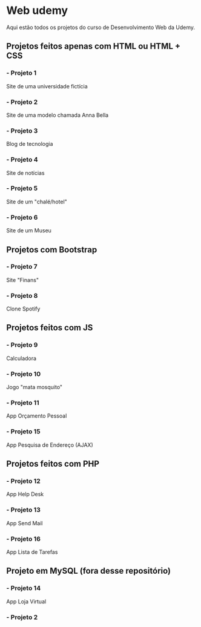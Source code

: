 # Web udemy

Aqui estão todos os projetos do curso de Desenvolvimento Web da Udemy. 

## Projetos feitos apenas com HTML ou HTML + CSS
### - Projeto 1
Site de uma universidade fictícia

### - Projeto 2
Site de uma modelo chamada Anna Bella

### - Projeto 3
Blog de tecnologia

### - Projeto 4
Site de notícias

### - Projeto 5
Site de um "chalé/hotel"

### - Projeto 6
Site de um Museu

## Projetos com Bootstrap
### - Projeto 7
Site "Finans"

### - Projeto 8
Clone Spotify

## Projetos feitos com JS
### - Projeto 9
Calculadora

### - Projeto 10
Jogo "mata mosquito"

### - Projeto 11
App Orçamento Pessoal

### - Projeto 15
App Pesquisa de Endereço (AJAX)

## Projetos feitos com PHP
### - Projeto 12
App Help Desk

### - Projeto 13
App Send Mail

### - Projeto 16
App Lista de Tarefas



## Projeto em MySQL  (fora desse repositório)
### - Projeto 14
App Loja Virtual
### - Projeto 2
